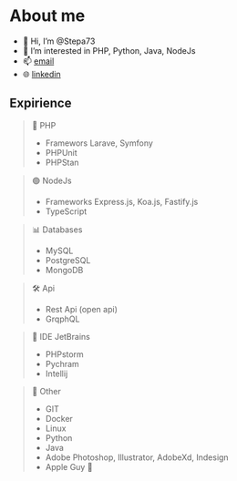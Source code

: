 # About me
- 👋 Hi, I’m @Stepa73
- 👀 I’m interested in PHP, Python, Java, NodeJs
- 📫 [email](mailto:stopka.zdrazil@gmail.com)
- 🌐 [linkedin](https://www.linkedin.com/in/stepan-zdrazil) 

## Expirience
> 🐘 PHP
> - Framewors Larave, Symfony
> - PHPUnit 
> - PHPStan

> 🟢 NodeJs
> - Frameworks Express.js, Koa.js, Fastify.js 
> - TypeScript

> 📊 Databases
> - MySQL
> - PostgreSQL
> - MongoDB

> 🛠️ Api
> - Rest Api (open api)
> - GrqphQL

> 🔖 IDE JetBrains 
> - PHPstorm
> - Pychram
> - Intellij

> 🍕 Other
> - GIT
> - Docker 
> - Linux
> - Python
> - Java
> - Adobe Photoshop, Illustrator, AdobeXd, Indesign
> - Apple Guy 
